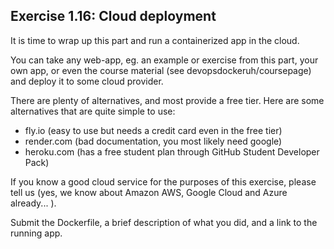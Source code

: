 ## Exercise 1.16: Cloud deployment

It is time to wrap up this part and run a containerized app in the cloud.

You can take any web-app, eg. an example or exercise from this part, your own app, or even the course material (see devopsdockeruh/coursepage) and deploy it to some cloud provider.

There are plenty of alternatives, and most provide a free tier. Here are some alternatives that are quite simple to use:

- fly.io (easy to use but needs a credit card even in the free tier)
- render.com (bad documentation, you most likely need google)
- heroku.com (has a free student plan through GitHub Student Developer Pack)

If you know a good cloud service for the purposes of this exercise, please tell us (yes, we know about Amazon AWS, Google Cloud and Azure already... ).

Submit the Dockerfile, a brief description of what you did, and a link to the running app.
